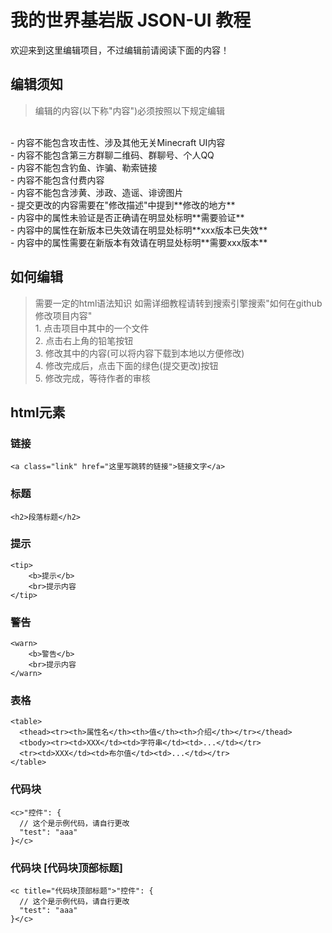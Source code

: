 # 我的世界基岩版 JSON-UI 教程
欢迎来到这里编辑项目，不过编辑前请阅读下面的内容！

## 编辑须知
> 编辑的内容(以下称"内容")必须按照以下规定编辑
<br>
- 内容不能包含攻击性、涉及其他无关Minecraft UI内容
<br>- 内容不能包含第三方群聊二维码、群聊号、个人QQ
<br>- 内容不能包含钓鱼、诈骗、勒索链接
<br>- 内容不能包含付费内容
<br>- 内容不能包含涉黄、涉政、造谣、诽谤图片
<br>- 提交更改的内容需要在"修改描述"中提到**修改的地方**
<br>- 内容中的属性未验证是否正确请在明显处标明**需要验证**
<br>- 内容中的属性在新版本已失效请在明显处标明**xxx版本已失效**
<br>- 内容中的属性需要在新版本有效请在明显处标明**需要xxx版本**

## 如何编辑
>需要一定的html语法知识
>如需详细教程请转到搜索引擎搜索"如何在github修改项目内容"
<br>1. 点击项目中其中的一个文件
<br>2. 点击右上角的铅笔按钮
<br>3. 修改其中的内容(可以将内容下载到本地以方便修改)
<br>4. 修改完成后，点击下面的绿色(提交更改)按钮
<br>5. 修改完成，等待作者的审核

## html元素

### 链接
```
<a class="link" href="这里写跳转的链接">链接文字</a>
```

### 标题
```
<h2>段落标题</h2>
```

### 提示
```
<tip>
    <b>提示</b>
    <br>提示内容
</tip>
```

### 警告
```
<warn>
    <b>警告</b>
    <br>提示内容
</warn>
```

### 表格
```
<table>
  <thead><tr><th>属性名</th><th>值</th><th>介绍</th></tr></thead>
  <tbody><tr><td>XXX</td><td>字符串</td><td>...</td></tr>
  <tr><td>XXX</td><td>布尔值</td><td>...</td></tr>
</table>
```


### 代码块
```
<c>"控件": {
  // 这个是示例代码，请自行更改
  "test": "aaa"
}</c>
```


### 代码块 [代码块顶部标题]
```
<c title="代码块顶部标题">"控件": {
  // 这个是示例代码，请自行更改
  "test": "aaa"
}</c>
```
